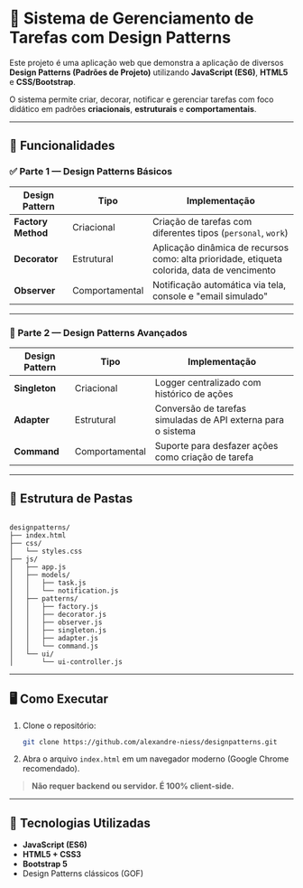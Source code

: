 
# 🧠 Sistema de Gerenciamento de Tarefas com Design Patterns

Este projeto é uma aplicação web que demonstra a aplicação de diversos **Design Patterns (Padrões de Projeto)** utilizando **JavaScript (ES6)**, **HTML5** e **CSS/Bootstrap**.

O sistema permite criar, decorar, notificar e gerenciar tarefas com foco didático em padrões **criacionais**, **estruturais** e **comportamentais**.

---

## 🚀 Funcionalidades

### ✅ Parte 1 — Design Patterns Básicos
| Design Pattern     | Tipo          | Implementação                                               |
|--------------------|---------------|--------------------------------------------------------------|
| **Factory Method** | Criacional    | Criação de tarefas com diferentes tipos (`personal`, `work`) |
| **Decorator**      | Estrutural    | Aplicação dinâmica de recursos como: alta prioridade, etiqueta colorida, data de vencimento |
| **Observer**       | Comportamental| Notificação automática via tela, console e "email simulado"  |

---

### 🧩 Parte 2 — Design Patterns Avançados

| Design Pattern     | Tipo          | Implementação                                               |
|--------------------|---------------|--------------------------------------------------------------|
| **Singleton**      | Criacional    | Logger centralizado com histórico de ações                  |
| **Adapter**        | Estrutural    | Conversão de tarefas simuladas de API externa para o sistema |
| **Command**        | Comportamental| Suporte para desfazer ações como criação de tarefa           |

---

## 📁 Estrutura de Pastas

```

designpatterns/
├── index.html
├── css/
│   └── styles.css
├── js/
│   ├── app.js
│   ├── models/
│   │   ├── task.js
│   │   └── notification.js
│   ├── patterns/
│   │   ├── factory.js
│   │   ├── decorator.js
│   │   ├── observer.js
│   │   ├── singleton.js
│   │   ├── adapter.js
│   │   └── command.js
│   └── ui/
│       └── ui-controller.js

````

---

## 🖥️ Como Executar

1. Clone o repositório:
   ```bash
   git clone https://github.com/alexandre-niess/designpatterns.git


2. Abra o arquivo `index.html` em um navegador moderno (Google Chrome recomendado).

> **Não requer backend ou servidor. É 100% client-side.**

---

## 📌 Tecnologias Utilizadas

* **JavaScript (ES6)**
* **HTML5 + CSS3**
* **Bootstrap 5**
* Design Patterns clássicos (GOF)


